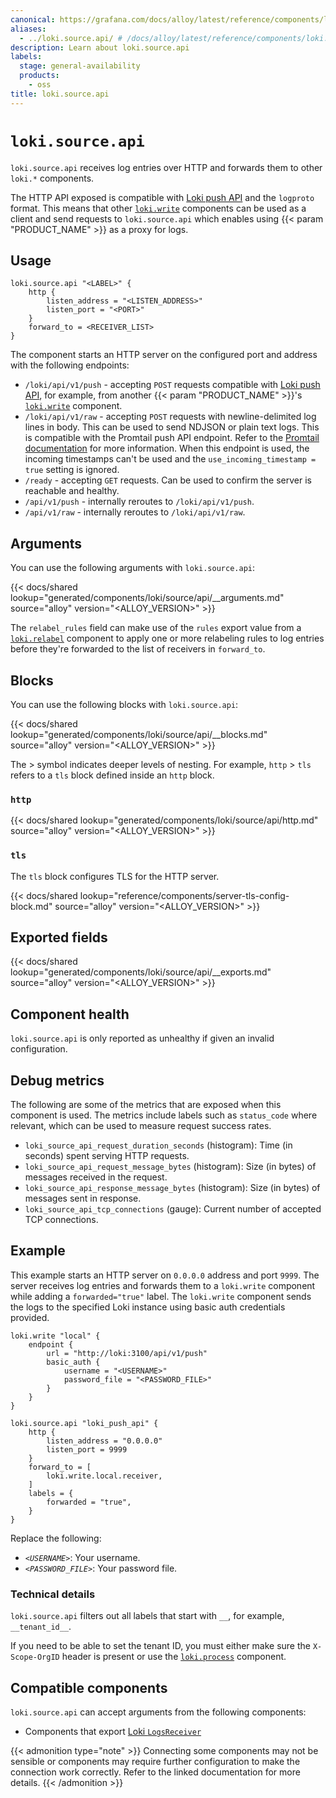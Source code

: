 ```yaml
---
canonical: https://grafana.com/docs/alloy/latest/reference/components/loki/loki.source.api/
aliases:
  - ../loki.source.api/ # /docs/alloy/latest/reference/components/loki.source.api/
description: Learn about loki.source.api
labels:
  stage: general-availability
  products:
    - oss
title: loki.source.api
---
```


# `loki.source.api`

`loki.source.api` receives log entries over HTTP and forwards them to other `loki.*` components.

The HTTP API exposed is compatible with [Loki push API][loki-push-api] and the `logproto` format.
This means that other [`loki.write`][loki.write] components can be used as a client and send requests to `loki.source.api` which enables using {{< param "PRODUCT_NAME" >}} as a proxy for logs.

[loki.write]: ../loki.write/
[loki-push-api]: https://grafana.com/docs/loki/latest/api/#push-log-entries-to-loki

## Usage

```alloy
loki.source.api "<LABEL>" {
    http {
        listen_address = "<LISTEN_ADDRESS>"
        listen_port = "<PORT>"
    }
    forward_to = <RECEIVER_LIST>
}
```

The component starts an HTTP server on the configured port and address with the following endpoints:

* `/loki/api/v1/push` - accepting `POST` requests compatible with [Loki push API][loki-push-api], for example, from another {{< param "PRODUCT_NAME" >}}'s [`loki.write`][loki.write] component.
* `/loki/api/v1/raw` - accepting `POST` requests with newline-delimited log lines in body.
  This can be used to send NDJSON or plain text logs.
  This is compatible with the Promtail push API endpoint.
  Refer to the [Promtail documentation][promtail-push-api] for more information.
  When this endpoint is used, the incoming timestamps can't be used and the `use_incoming_timestamp = true` setting is ignored.
* `/ready` - accepting `GET` requests. Can be used to confirm the server is reachable and healthy.
* `/api/v1/push` - internally reroutes to `/loki/api/v1/push`.
* `/api/v1/raw` - internally reroutes to `/loki/api/v1/raw`.

[promtail-push-api]: https://grafana.com/docs/loki/latest/clients/promtail/configuration/#loki_push_api

## Arguments

You can use the following arguments with `loki.source.api`:

{{< docs/shared lookup="generated/components/loki/source/api/__arguments.md" source="alloy" version="<ALLOY_VERSION>" >}}

The `relabel_rules` field can make use of the `rules` export value from a [`loki.relabel`][loki.relabel] component to apply one or more relabeling rules to log entries before they're forwarded to the list of receivers in `forward_to`.

[loki.relabel]: ../loki.relabel/

## Blocks

<!-- TODO: Add this note to the docgen -->
You can use the following blocks with `loki.source.api`:

{{< docs/shared lookup="generated/components/loki/source/api/__blocks.md" source="alloy" version="<ALLOY_VERSION>" >}}

<!-- TODO: Add this note to the docgen -->
The > symbol indicates deeper levels of nesting.
For example, `http` > `tls` refers to a `tls` block defined inside an `http` block.

### `http`

{{< docs/shared lookup="generated/components/loki/source/api/http.md" source="alloy" version="<ALLOY_VERSION>" >}}

### `tls`

The `tls` block configures TLS for the HTTP server.

{{< docs/shared lookup="reference/components/server-tls-config-block.md" source="alloy" version="<ALLOY_VERSION>" >}}

## Exported fields

{{< docs/shared lookup="generated/components/loki/source/api/__exports.md" source="alloy" version="<ALLOY_VERSION>" >}}

## Component health

`loki.source.api` is only reported as unhealthy if given an invalid configuration.

## Debug metrics

The following are some of the metrics that are exposed when this component is used.
The metrics include labels such as `status_code` where relevant, which can be used to measure request success rates.

* `loki_source_api_request_duration_seconds` (histogram): Time (in seconds) spent serving HTTP requests.
* `loki_source_api_request_message_bytes` (histogram): Size (in bytes) of messages received in the request.
* `loki_source_api_response_message_bytes` (histogram): Size (in bytes) of messages sent in response.
* `loki_source_api_tcp_connections` (gauge): Current number of accepted TCP connections.

## Example

This example starts an HTTP server on `0.0.0.0` address and port `9999`.
The server receives log entries and forwards them to a `loki.write` component while adding a `forwarded="true"` label.
The `loki.write` component sends the logs to the specified Loki instance using basic auth credentials provided.

```alloy
loki.write "local" {
    endpoint {
        url = "http://loki:3100/api/v1/push"
        basic_auth {
            username = "<USERNAME>"
            password_file = "<PASSWORD_FILE>"
        }
    }
}

loki.source.api "loki_push_api" {
    http {
        listen_address = "0.0.0.0"
        listen_port = 9999
    }
    forward_to = [
        loki.write.local.receiver,
    ]
    labels = {
        forwarded = "true",
    }
}
```

Replace the following:

* _`<USERNAME>`_: Your username.
* _`<PASSWORD_FILE>`_: Your password file.

### Technical details

`loki.source.api` filters out all labels that start with `__`, for example, `__tenant_id__`.

If you need to be able to set the tenant ID, you must either make sure the `X-Scope-OrgID` header is present or use the [`loki.process`][loki.process] component.

[loki.process]: ../loki.process/

<!-- START GENERATED COMPATIBLE COMPONENTS -->

## Compatible components

`loki.source.api` can accept arguments from the following components:

- Components that export [Loki `LogsReceiver`](../../../compatibility/#loki-logsreceiver-exporters)


{{< admonition type="note" >}}
Connecting some components may not be sensible or components may require further configuration to make the connection work correctly.
Refer to the linked documentation for more details.
{{< /admonition >}}

<!-- END GENERATED COMPATIBLE COMPONENTS -->
